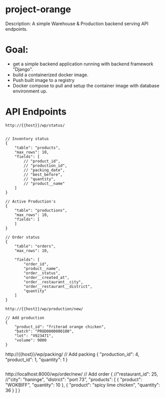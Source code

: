 # project-orange

Description:
A simple Warehouse & Production backend serving API endpoints.

# Goal:
- get a simple backend application running with backend framework "Django".
- build a containerized docker image.
- Push built image to a registry
- Docker compose to pull and setup the container image with database environment up.


# API Endpoints

```
http://{{host}}/wp/status/


// Inventory status
{
    "table": "products",
    "max_rows": 10,
    "fields": [
        // "product_id",
        // "production_id",
        // "packing_date",
        // "best_before",
        // "quantity",
        // "product__name"
    ]
}

// Active Production's
{
    "table": "productions",
    "max_rows": 10,
    "fields": [
    ]
}

// Order status
{
    "table": "orders",
    "max_rows": 10,
    
    "fields": [
        "order_id",
        "product__name",
        "order__status",
        "order__created_at",
        "order__restaurant__city",
        "order__restaurant__district",
        "quantity"
    ]
}
```

```
http://{{host}}/wp/production/new/

// Add production
{
    "product_id": "friterad orange chicken",
    "batch": "PROD0000000100",
    "lot": "V923471",
    "volume": 9000
}

```
http://{{host}}/wp/packing/
// Add packing
{
    "production_id": 4,
    "product_id": 1,
    "quantity": 1
}
```

```
http://localhost:8000/wp/order/new/
// Add order
{
    //"restaurant_id": 25,
    //"city": "haninge",
    "district": "port 73",
    "products": [
        { "product": "WOKBIFF", "quantity": 10 },
        { "product": "spicy lime chicken", "quantity": 36 }
    ]
}
```